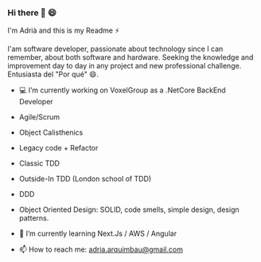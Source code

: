 ### Hi there 👋 😄 

I'm Adrià and this is my Readme ⚡  

I'am software developer, passionate about technology since I can remember, about both software and hardware. Seeking the knowledge and improvement day to day in any project and new professional challenge.
Entusiasta del "Por qué" 😄.

- 💻 I’m currently working on VoxelGroup as a .NetCore BackEnd Developer
- Agile/Scrum
- Object Calisthenics
- Legacy code + Refactor
- Classic TDD
- Outside-In TDD (London school of TDD)
- DDD
- Object Oriented Design: SOLID, code smells, simple design, design patterns.

- 🌱 I’m currently learning Next.Js / AWS / Angular

- 📫 How to reach me: adria.arquimbau@gmail.com

<!--

**adria-arquimbau/adria-arquimbau** is a ✨ _special_ ✨ repository because its `README.md` (this file) appears on your GitHub profile.
Here are some ideas to get you started:

- 🌱 I’m currently learning ...
- 👯 I’m looking to collaborate on ...
- 🤔 I’m looking for help with ...
- 💬 Ask me about ...a
- 📫 How to reach me: ...
- 😄 Pronouns: ...
- ⚡ Fun fact: ... 

-->
